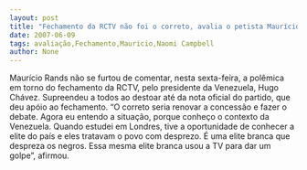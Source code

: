 ```yaml
---
layout: post
title: "Fechamento da RCTV não foi o correto, avalia o petista Maurício Rands"
date: 2007-06-09
tags: avaliação,Fechamento,Mauricio,Naomi Campbell
author: None
---
```

Maur&iacute;cio Rands n&atilde;o se furtou de comentar, nesta sexta-feira, a pol&ecirc;mica em torno do fechamento da RCTV, pelo presidente da Venezuela, Hugo Ch&aacute;vez.
Supreendeu a todos ao destoar at&eacute; da nota oficial do partido, que deu ap&oacute;io ao fechamento.
&ldquo;O correto seria renovar a concess&atilde;o e fazer o debate. Agora eu entendo a situa&ccedil;&atilde;o, porque conhe&ccedil;o o contexto da Venezuela. Quando estudei em Londres, tive a oportunidade de conhecer a elite do pa&iacute;s e eles tratavam o povo com desprezo. &Eacute; uma elite branca que despreza os negros. Essa mesma elite branca usou a TV para dar um golpe&rdquo;, afirmou.
&nbsp; 